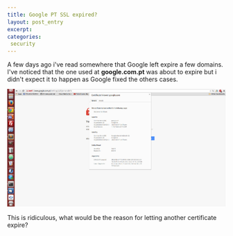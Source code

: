 ```yaml
---
title: Google PT SSL expired?
layout: post_entry
excerpt: 
categories:
 security
---
```



A few days ago i've read somewhere that Google left expire a few domains. I've noticed that the one used at **google.com.pt** was about to expire but i didn't expect it to happen as Google fixed the others cases.

<img class="post-entry__image" src="/media/googlesslpt.jpg" />

This is ridiculous, what would be the reason for letting another certificate expire?